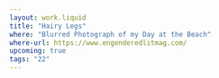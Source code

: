 ```yaml
---
layout: work.liquid
title: "Hairy Legs"
where: "Blurred Photograph of my Day at the Beach"
where-url: https://www.engenderedlitmag.com/
upcoming: true
tags: "22"
---
```

